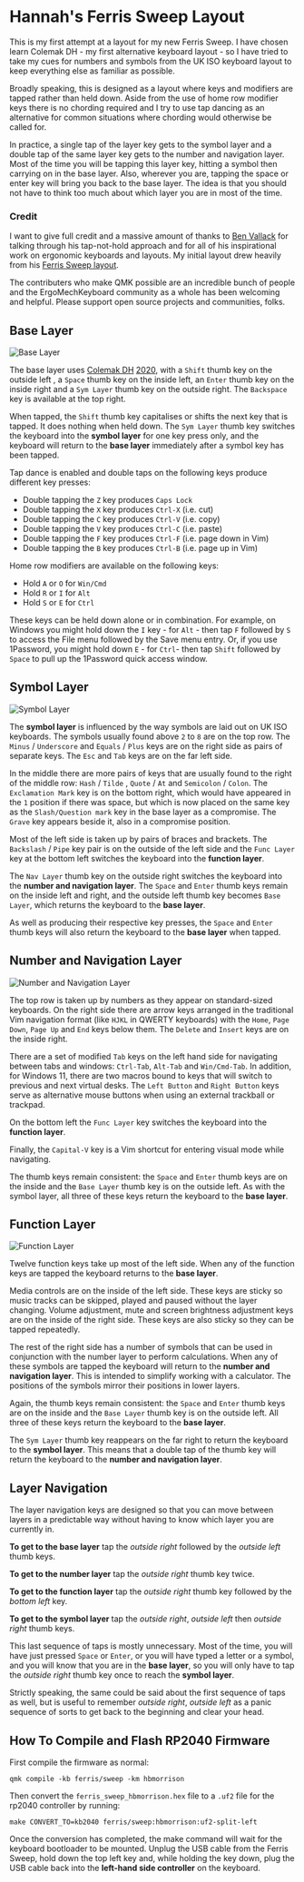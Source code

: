 # Hannah's Ferris Sweep Layout

This is my first attempt at a layout for my new Ferris Sweep. I have chosen
learn Colemak DH - my first alternative keyboard layout - so I have tried to
take my cues for numbers and symbols from the UK ISO keyboard layout to keep
everything else as familiar as possible.

Broadly speaking, this is designed as a layout where keys and modifiers are
tapped rather than held down. Aside from the use of home row modifier keys there
is no chording required and I try to use tap dancing as an alternative for
common situations where chording would otherwise be called for.

In practice, a single tap of the layer key gets to the symbol layer and a double
tap of the same layer key gets to the number and navigation layer. Most of the
time you will be tapping this layer key, hitting a symbol then carrying on in
the base layer. Also, wherever you are, tapping the space or enter key will
bring you back to the base layer. The idea is that you should not have to think
too much about which layer you are in most of the time.

### Credit

I want to give full credit and a massive amount of thanks to [Ben
Vallack](https://www.youtube.com/benvallack) for talking through his
tap-not-hold approach and for all of his inspirational work on ergonomic
keyboards and layouts. My initial layout drew heavily from his [Ferris Sweep
layout](https://github.com/benvallack/34-QMK-Ferris-Sweep).

The contributers who make QMK possible are an incredible bunch of people and the
ErgoMechKeyboard community as a whole has been welcoming and helpful. Please
support open source projects and communities, folks.

## Base Layer

![Base Layer](https://i.imgur.com/rQCSlum.png)

The base layer uses [Colemak DH](https://colemakmods.github.io/mod-dh/)
[2020](https://forum.colemak.com/topic/2638-announcement-a-change-to-colemakdh/),
with a `Shift` thumb key on the outside left , a `Space` thumb key on the inside
left, an `Enter` thumb key on the inside right and a `Sym Layer` thumb key on
the outside right. The `Backspace` key is available at the top right.

When tapped, the `Shift` thumb key capitalises or shifts the next key that is
tapped. It does nothing when held down. The `Sym Layer` thumb key switches the
keyboard into the **symbol layer** for one key press only, and the keyboard will
return to the **base layer** immediately after a symbol key has been tapped.

Tap dance is enabled and double taps on the following keys produce different key
presses:

* Double tapping the `Z` key produces `Caps Lock`
* Double tapping the `X` key produces `Ctrl-X` (i.e. cut)
* Double tapping the `C` key produces `Ctrl-V` (i.e. copy)
* Double tapping the `V` key produces `Ctrl-C` (i.e. paste)
* Double tapping the `F` key produces `Ctrl-F` (i.e. page down in Vim)
* Double tapping the `B` key produces `Ctrl-B` (i.e. page up in Vim)

Home row modifiers are available on the following keys:

* Hold `A` or `O` for `Win/Cmd`
* Hold `R` or `I` for `Alt`
* Hold `S` or `E` for `Ctrl`

These keys can be held down alone or in combination. For example, on Windows you
might hold down the `I` key - for `Alt` - then tap `F` followed by `S` to access
the File menu followed by the Save menu entry. Or, if you use 1Password, you
might hold down `E` - for `Ctrl`- then tap `Shift` followed by `Space` to pull
up the 1Password quick access window.

## Symbol Layer

![Symbol Layer](https://i.imgur.com/zaIR99n.png)

The **symbol layer** is influenced by the way symbols are laid out on UK ISO
keyboards. The symbols usually found above `2` to `8` are on the top row. The
`Minus` / `Underscore` and `Equals` / `Plus` keys are on the right side as pairs
of separate keys. The `Esc` and `Tab` keys are on the far left side.

In the middle there are more pairs of keys that are usually found to the right
of the middle row: `Hash` / `Tilde` , `Quote` / `At`  and `Semicolon` / `Colon`.
The `Exclamation Mark` key is on the bottom right, which would have appeared in
the `1` position if there was space, but which is now placed on the same key as
the `Slash/Question mark` key in the base layer as a compromise. The `Grave` key
appears beside it, also in a compromise position.

Most of the left side is taken up by pairs of braces and brackets. The
`Backslash` / `Pipe` key pair is on the outside of the left side and the `Func
Layer` key at the bottom left switches the keyboard into the **function layer**.

The `Nav Layer` thumb key on the outside right switches the keyboard into the
**number and navigation layer**. The `Space` and `Enter` thumb keys remain on
the inside left and right, and the outside left thumb key becomes `Base Layer`,
which returns the keyboard to the **base layer**.

As well as producing their respective key presses, the `Space` and `Enter` thumb
keys will also return the keyboard to the **base layer** when tapped.

## Number and Navigation Layer

![Number and Navigation Layer](https://i.imgur.com/zfo0K7G.png)

The top row is taken up by numbers as they appear on standard-sized keyboards.
On the right side there are arrow keys arranged in the traditional Vim
navigation format (like `HJKL` in QWERTY keyboards) with the `Home`, `Page
Down`, `Page Up` and `End` keys below them. The `Delete` and `Insert` keys are
on the inside right.

There are a set of modified `Tab` keys on the left hand side for navigating
between tabs and windows: `Ctrl-Tab`, `Alt-Tab` and `Win/Cmd-Tab`. In addition,
for Windows 11, there are two macros bound to keys that will switch to previous
and next virtual desks. The `Left Button` and `Right Button` keys serve as
alternative mouse buttons when using an external trackball or trackpad.

On the bottom left the `Func Layer` key switches the keyboard into the
**function layer**.

Finally, the `Capital-V` key is a Vim shortcut for entering visual mode while
navigating.

The thumb keys remain consistent: the `Space` and `Enter` thumb keys are on the
inside and the `Base Layer` thumb key is on the outside left. As with the symbol
layer, all three of these keys return the keyboard to the **base layer**.

## Function Layer

![Function Layer](https://i.imgur.com/MhngS8s.png)

Twelve function keys take up most of the left side. When any of the function
keys are tapped the keyboard returns to the **base layer**.

Media controls are on the inside of the left side. These keys are sticky so
music tracks can be skipped, played and paused without the layer changing.
Volume adjustment, mute and screen brightness adjustment keys are on the inside
of the right side. These keys are also sticky so they can be tapped repeatedly.

The rest of the right side has a number of symbols that can be used in
conjunction with the number layer to perform calculations. When any of these
symbols are tapped the keyboard will return to the **number and navigation
layer**. This is intended to simplify working with a calculator. The positions
of the symbols mirror their positions in lower layers.

Again, the thumb keys remain consistent: the `Space` and `Enter` thumb keys are
on the inside and the `Base Layer` thumb key is on the outside left. All three
of these keys return the keyboard to the **base layer**.

The `Sym Layer` thumb key reappears on the far right to return the keyboard to
the **symbol layer**. This means that a double tap of the thumb key will return
the keyboard to the **number and navigation layer**.

## Layer Navigation

The layer navigation keys are designed so that you can move between layers in a
predictable way without having to know which layer you are currently in.

**To get to the base layer** tap the *outside right* followed by the *outside
left* thumb keys.

**To get to the number layer** tap the *outside right* thumb key twice.

**To get to the function layer** tap the *outside right* thumb key followed by
the *bottom left* key.

**To get to the symbol layer** tap the *outside right*, *outside left* then
*outside right* thumb keys.

This last sequence of taps is mostly unnecessary. Most of the time, you will
have just pressed `Space` or `Enter`, or you will have typed a letter or a
symbol, and you will know that you are in the **base layer**, so you will only
have to tap the *outside right* thumb key once to reach the **symbol layer**.

Strictly speaking, the same could be said about the first sequence of taps as
well, but is useful to remember *outside right*, *outside left* as a panic
sequence of sorts to get back to the beginning and clear your head.

##  How To Compile and Flash RP2040 Firmware

First compile the firmware as normal:

```shell
qmk compile -kb ferris/sweep -km hbmorrison
```

Then convert the `ferris_sweep_hbmorrison.hex` file to a `.uf2` file for the
rp2040 controller by running:

```shell
make CONVERT_TO=kb2040 ferris/sweep:hbmorrison:uf2-split-left
```

Once the conversion has completed, the make command will wait for the keyboard
bootloader to be mounted. Unplug the USB cable from the Ferris Sweep, hold down
the top left key and, while holding the key down, plug the USB cable back into
the **left-hand side controller** on the keyboard.
